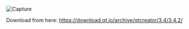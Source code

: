 ![Capture](https://user-images.githubusercontent.com/40136724/178353226-2ca4b584-6c91-4137-b2f7-9aa4dd15f620.PNG)

Download from here:
https://download.qt.io/archive/qtcreator/3.4/3.4.2/
